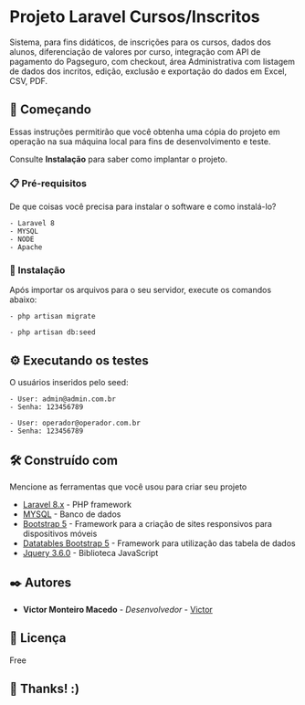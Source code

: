 # Projeto Laravel Cursos/Inscritos

Sistema, para fins didáticos, de inscrições para os cursos, dados dos alunos, diferenciação de valores por curso, 
integração com API de pagamento do Pagseguro, com checkout, área Administrativa com listagem de dados dos incritos, edição,
exclusão e exportação do dados em Excel, CSV, PDF.

## 🚀 Começando

Essas instruções permitirão que você obtenha uma cópia do projeto em operação na sua máquina local para fins de desenvolvimento e teste.

Consulte **Instalação** para saber como implantar o projeto.

### 📋 Pré-requisitos

De que coisas você precisa para instalar o software e como instalá-lo?

```
- Laravel 8
- MYSQL
- NODE
- Apache
```

### 🔧 Instalação

Após importar os arquivos para o seu servidor, execute os comandos abaixo:

```
- php artisan migrate

- php artisan db:seed
```

## ⚙️ Executando os testes

O usuários inseridos pelo seed:

```
- User: admin@admin.com.br
- Senha: 123456789

- User: operador@operador.com.br
- Senha: 123456789
```
## 🛠️ Construído com

Mencione as ferramentas que você usou para criar seu projeto

* [Laravel 8.x](https://laravel.com/docs/8.x) - PHP framework
* [MYSQL](https://www.mysql.com/) - Banco de dados
* [Bootstrap 5](https://getbootstrap.com/docs/5.1/getting-started/introduction/) - Framework para a criação de sites responsivos para dispositivos móveis
* [Datatables Bootstrap 5](https://datatables.net/) - Framework para utilização das tabela de dados
* [Jquery 3.6.0](https://jquery.com/) - Biblioteca JavaScript

## ✒️ Autores

* **Victor Monteiro Macedo** - *Desenvolvedor* - [Victor](https://github.com/VMMacedo)

## 📄 Licença

Free

## 🎁 Thanks!  :)
